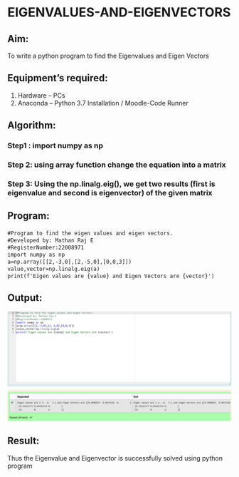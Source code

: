 # EIGENVALUES-AND-EIGENVECTORS
## Aim:
To write a python program to find the Eigenvalues and Eigen Vectors
## Equipment’s required:
1. 	Hardware – PCs
2. 	Anaconda – Python 3.7 Installation / Moodle-Code Runner
## Algorithm:
### Step1 : import numpy as np
### Step 2: using array function change the equation into a matrix  
### Step 3: Using the np.linalg.eig(),  we get two results (first is eigenvalue and second is eigenvector) of the given matrix

## Program:
```
#Program to find the eigen values and eigen vectors.
#Developed by: Mathan Raj E
#RegisterNumber:22008971
import numpy as np
a=np.array([[2,-3,0],[2,-5,0],[0,0,3]])
value,vector=np.linalg.eig(a)
print(f'Eigen values are {value} and Eigen Vectors are {vector}')
```
## Output:
![output](eigenoutput.png)
## Result:
Thus the Eigenvalue and Eigenvector is successfully solved using python program
